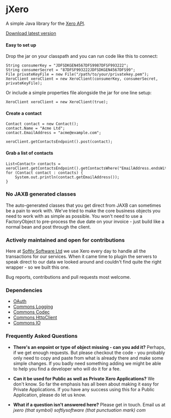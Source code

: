 jXero
=====

A simple Java library for the [Xero API](http://developer.xero.com/documentation/api/api-overview/).

[Download latest version](http://softlysoftware.com/jxero/jxero-latest.zip)

#### Easy to set up

Drop the jar on your classpath and you can run code like this to connect:

    String consumerKey = "JDFSDKGEN4567DFS9987DFSF993222";
    String consumerSecret = "87DFSF993222JDFSDKGEN4567DFS99";
    File privateKeyFile = new File("/path/to/your/privatekey.pem");
    XeroClient xeroClient = new XeroClient(consumerKey, consumerSecret, privateKeyFile);

Or include a simple properties file alongside the jar for one line setup:

    XeroClient xeroClient = new XeroClient(true);

#### Create a contact

    Contact contact = new Contact();
    contact.Name = "Acme Ltd";
    contact.EmailAddress = "acme@example.com";

    xeroClient.getContactsEndpoint().post(contact);

#### Grab a list of contacts

	List<Contact> contacts = xeroClient.getContactsEndpoint().getContactsWhere("EmailAddress.endsWith(\"gmail.com\")");
	for (Contact contact : contacts) {
		System.out.println(contact.getEmailAddress());
	}

### No JAXB generated classes

The auto-generated classes that you get direct from JAXB can sometimes be a pain to work with.
We've tried to make the core business objects you need to work with as simple as possible.
You won't need to use a FactoryObject to pre-process the due date on your invoice - just build
like a normal bean and post through the client.

### Actively maintained and open for contributions

Here at [Softly Software Ltd](http://softlysoftware.com) we use Xero every day to handle all the 
transactions for our services. When it came time to plugin the servers to speak direct to our data
we looked around and couldn't find quite the right wrapper - so we built this one.

Bug reports, contributions and pull requests most welcome.

### Dependencies

 * [OAuth](https://code.google.com/p/oauth/)
 * [Commons Logging](http://commons.apache.org/proper/commons-logging/)
 * [Commons Codec](http://commons.apache.org/proper/commons-codec/)
 * [Commons HttpClient](http://hc.apache.org/httpclient-3.x/)
 * [Commons IO](http://commons.apache.org/proper/commons-io/)

### Frequently Asked Questions

 * **There's an enpoint or type of object missing - can you add it?**
   Perhaps, if we get enough requests. But please checkout the code - you probably only need to copy and
   paste from what is already there and make some simple changes. If you badly need something adding we 
   might be able to help you find a developer who will do it for a fee.

 * **Can it be used for Public as well as Private Xero Applications?**
   We don't know. So far the emphasis has all been about making it easy for Private Applications.
   If you have any success using this for a Public Application, please do let us know.

 * **What if a question isn't answered here?**
   Please get in touch. Email us at *jxero (that symbol) softlysoftware (that punctuation mark) com*
